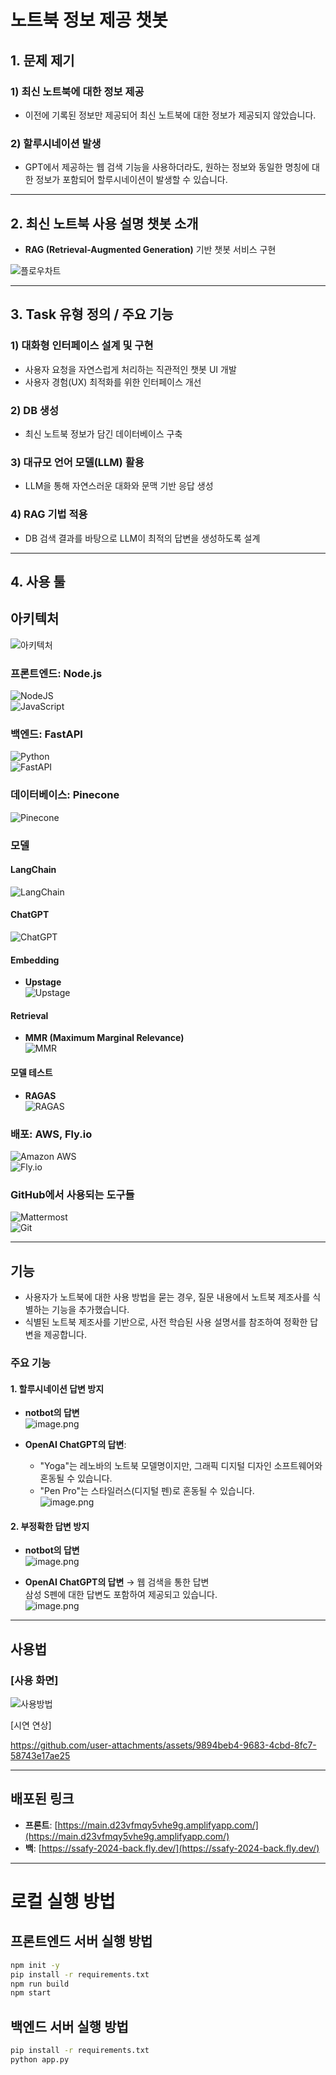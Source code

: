 # **노트북 정보 제공 챗봇**

## 1. 문제 제기

### 1) 최신 노트북에 대한 정보 제공  
- 이전에 기록된 정보만 제공되어 최신 노트북에 대한 정보가 제공되지 않았습니다.

### 2) 할루시네이션 발생  
- GPT에서 제공하는 웹 검색 기능을 사용하더라도, 원하는 정보와 동일한 명칭에 대한 정보가 포함되어 할루시네이션이 발생할 수 있습니다.

---

## 2. 최신 노트북 사용 설명 챗봇 소개  
- **RAG (Retrieval-Augmented Generation)** 기반 챗봇 서비스 구현

![플로우차트](images/플로우차트.png)

---

## 3. Task 유형 정의 / 주요 기능

### 1) 대화형 인터페이스 설계 및 구현  
- 사용자 요청을 자연스럽게 처리하는 직관적인 챗봇 UI 개발  
- 사용자 경험(UX) 최적화를 위한 인터페이스 개선  

### 2) DB 생성  
- 최신 노트북 정보가 담긴 데이터베이스 구축

### 3) 대규모 언어 모델(LLM) 활용  
- LLM을 통해 자연스러운 대화와 문맥 기반 응답 생성

### 4) RAG 기법 적용  
- DB 검색 결과를 바탕으로 LLM이 최적의 답변을 생성하도록 설계

---

## 4. 사용 툴
## 아키텍처
![아키텍처](images/Frame%201.png)

### 프론트엔드: Node.js  
![NodeJS](https://img.shields.io/badge/node.js-6DA55F?style=for-the-badge&logo=node.js&logoColor=white)  
![JavaScript](https://img.shields.io/badge/javascript-%23323330.svg?style=for-the-badge&logo=javascript&logoColor=%23F7DF1E)

### 백엔드: FastAPI  
![Python](https://img.shields.io/badge/python-3670A0?style=for-the-badge&logo=python&logoColor=ffdd54)  
![FastAPI](https://img.shields.io/badge/FastAPI-005571?style=for-the-badge&logo=fastapi)

### 데이터베이스: Pinecone  
![Pinecone](https://img.shields.io/badge/Pinecone-black?style=for-the-badge&logo=pinecone&logoColor=339933)

### 모델

#### **LangChain**  
![LangChain](https://img.shields.io/badge/LangChain-%23F5A623.svg?style=for-the-badge&logo=svg&logoColor=white)

#### **ChatGPT**  
![ChatGPT](https://img.shields.io/badge/chatGPT-74aa9c?style=for-the-badge&logo=openai&logoColor=white)

#### **Embedding**
- **Upstage**  
  ![Upstage](https://img.shields.io/badge/Upstage-%23805CFB.svg?style=for-the-badge&logo=data:image/png;base64,...)

#### **Retrieval**
- **MMR (Maximum Marginal Relevance)**  
  ![MMR](https://img.shields.io/badge/MMR-%23007BFF.svg?style=for-the-badge&logo=MMR&logoColor=white)

#### 모델 테스트
- **RAGAS**  
  ![RAGAS](https://img.shields.io/badge/RAGAS-%23F9C23C.svg?style=for-the-badge&logo=RAGAS&logoColor=white)

### 배포: AWS, Fly.io  
![Amazon AWS](https://img.shields.io/badge/Amazon_AWS-FF9900?style=for-the-badge&logo=amazonaws&logoColor=white)  
![Fly.io](https://img.shields.io/badge/Fly.io-24175B?style=for-the-badge&logo=flydotio&logoColor=white)

### GitHub에서 사용되는 도구들  
![Mattermost](https://img.shields.io/badge/Mattermost-0058CC?style=for-the-badge&logo=Mattermost&logoColor=white)  
![Git](https://img.shields.io/badge/git-%23F05033.svg?style=for-the-badge&logo=git&logoColor=white)

---

## 기능

- 사용자가 노트북에 대한 사용 방법을 묻는 경우, 질문 내용에서 노트북 제조사를 식별하는 기능을 추가했습니다.  
- 식별된 노트북 제조사를 기반으로, 사전 학습된 사용 설명서를 참조하여 정확한 답변을 제공합니다.

### 주요 기능

#### 1. 할루시네이션 답변 방지

- **notbot의 답변**  
    ![image.png](images/notbot_1.png)

- **OpenAI ChatGPT의 답변**:  
  - "Yoga"는 레노바의 노트북 모델명이지만, 그래픽 디지털 디자인 소프트웨어와 혼동될 수 있습니다.  
  - "Pen Pro"는 스타일러스(디지털 펜)로 혼동될 수 있습니다.  
  ![image.png](images/gpt_1.png)

#### 2. 부정확한 답변 방지

- **notbot의 답변**  
    ![image.png](images/notbot_2.png)

- **OpenAI ChatGPT의 답변** → 웹 검색을 통한 답변  
  삼성 S펜에 대한 답변도 포함하여 제공되고 있습니다.  
    ![image.png](images/gpt_2.png)

---

## 사용법


### [사용 화면]
  ![사용방법](images/NoteBot%20사용방법.jpg)


[시연 연상]

https://github.com/user-attachments/assets/9894beb4-9683-4cbd-8fc7-58743e17ae25

---

## 배포된 링크

- **프론트**: [https://main.d23vfmqy5vhe9g.amplifyapp.com/](https://main.d23vfmqy5vhe9g.amplifyapp.com/)  
- **백**: [https://ssafy-2024-back.fly.dev/](https://ssafy-2024-back.fly.dev/)

---
# 로컬 실행 방법


## 프론트엔드 서버 실행 방법

```bash
npm init -y
pip install -r requirements.txt 
npm run build
npm start
```

## 백엔드 서버 실행 방법

```bash
pip install -r requirements.txt 
python app.py
```